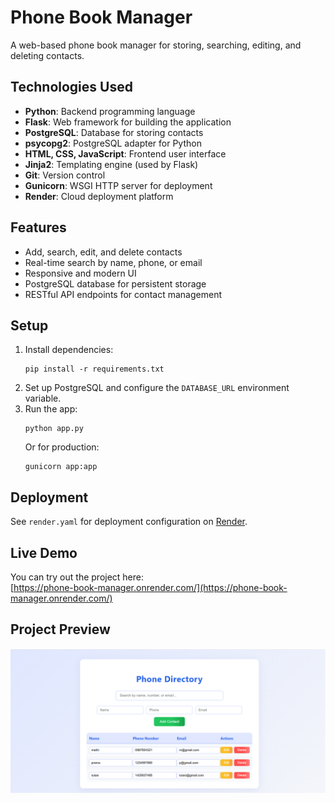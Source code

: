 # Phone Book Manager

A web-based phone book manager for storing, searching, editing, and deleting contacts.

## Technologies Used

- **Python**: Backend programming language
- **Flask**: Web framework for building the application
- **PostgreSQL**: Database for storing contacts
- **psycopg2**: PostgreSQL adapter for Python
- **HTML, CSS, JavaScript**: Frontend user interface
- **Jinja2**: Templating engine (used by Flask)
- **Git**: Version control
- **Gunicorn**: WSGI HTTP server for deployment
- **Render**: Cloud deployment platform

## Features

- Add, search, edit, and delete contacts
- Real-time search by name, phone, or email
- Responsive and modern UI
- PostgreSQL database for persistent storage
- RESTful API endpoints for contact management

## Setup

1. Install dependencies:
   ```
   pip install -r requirements.txt
   ```
2. Set up PostgreSQL and configure the `DATABASE_URL` environment variable.
3. Run the app:
   ```
   python app.py
   ```
   Or for production:
   ```
   gunicorn app:app
   ```

## Deployment

See `render.yaml` for deployment configuration on [Render](https://render.com/).

## Live Demo

You can try out the project here:  
[https://phone-book-manager.onrender.com/](https://phone-book-manager.onrender.com/)

## Project Preview

![Phone Book Manager Preview](project_preview.png)

<!--
> 
> To preview the app, click the link above.
-->

